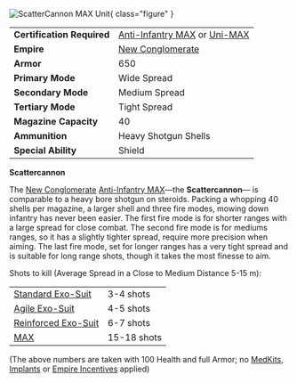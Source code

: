 ![ ScatterCannon MAX
Unit](../images/PSScreenShot0258.jpg){ class="figure" }

|                            |                                                                                                                                            |
| -------------------------- | ------------------------------------------------------------------------------------------------------------------------------------------ |
| **Certification Required** | [Anti-Infantry MAX](../certifications/Anti-Infantry_MAX_(Certification).md) or [Uni-MAX](../certifications/Uni-MAX_(Certification).md) |
| **Empire**                 | [New Conglomerate](../etc/New_Conglomerate.md)                                                                                             |
| **Armor**                  | 650                                                                                                                                        |
| **Primary Mode**           | Wide Spread                                                                                                                                |
| **Secondary Mode**         | Medium Spread                                                                                                                              |
| **Tertiary Mode**          | Tight Spread                                                                                                                               |
| **Magazine Capacity**      | 40                                                                                                                                         |
| **Ammunition**             | Heavy Shotgun Shells                                                                                                                       |
| **Special Ability**        | Shield                                                                                                                                     |

**Scattercannon**

The [New Conglomerate](../etc/New_Conglomerate.md)
[Anti-Infantry MAX](../certifications/Anti-Infantry_MAX_(Certification).md)—the
**Scattercannon**— is comparable to a heavy bore shotgun on steroids. Packing a
whopping 40 shells per magazine, a larger shell and three fire modes, mowing
down infantry has never been easier. The first fire mode is for shorter ranges
with a large spread for close combat. The second fire mode is for mediums
ranges, so it has a slightly tighter spread, require more precision when aiming.
The last fire mode, set for longer ranges has a very tight spread and is
suitable for long range shots, though it takes the most finesse to aim.

Shots to kill (Average Spread in a Close to Medium Distance 5-15 m):

|                                                        |             |
| ------------------------------------------------------ | ----------- |
| [Standard Exo-Suit](Standard_Exo-Suit.md)     | 3-4 shots   |
| [Agile Exo-Suit](Agile_Exo-Suit.md)           | 4-5 shots   |
| [Reinforced Exo-Suit](Reinforced_Exo-Suit.md) | 6-7 shots   |
| [MAX](../armor/Mechanized_Assault_Exo-Suit.md)                  | 15-18 shots |

(The above numbers are taken with 100 Health and full Armor; no
[MedKits](../items/MedKit.md), [Implants](../implants/Implants.md) or
[Empire Incentives](../etc/Empire_Incentives.md) applied)


